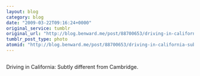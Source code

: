```yaml
---
layout: blog
category: blog
date: "2009-03-22T09:16:24+0000"
original_service: tumblr
original_url: "http://blog.benward.me/post/88700653/driving-in-california-subtly-different-from"
tumblr_post_type: photo
atomid: "http://blog.benward.me/post/88700653/driving-in-california-subtly-different-from"
---
```

<figure class="photo">
  <img src="http://benward.me/res/tumblr/media/88700653/0.png" alt="">
</figure>

Driving in California: Subtly different from Cambridge.